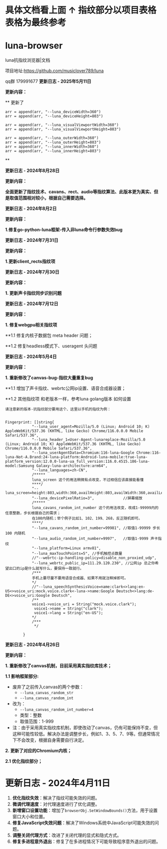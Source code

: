 # 具体文档看上面  ↑ 指纹部分以项目表格表格为最终参考

# luna-browser
luna抗指纹浏览器|文档

项目地址:https://github.com/musiclover789/luna

qq群 179991677
**更新日志 - 2025年5月11日**

**更新内容：**

**
	更新了

 
 	arr = append(arr, "--luna_deviceWidth=360")
	arr = append(arr, "--luna_deviceHeight=803")

	arr = append(arr, "--luna_visualViewportWidth=360")
	arr = append(arr, "--luna_visualViewportHeight=803")

	arr = append(arr, "--luna_outerWidth=360")
	arr = append(arr, "--luna_outerHeight=803")
	arr = append(arr, "--luna_innerWidth=360")
	arr = append(arr, "--luna_innerHeight=803")
 **

**更新日志 - 2024年8月28日**

**更新内容：**

**全面更新了指纹技术、cavans、rect、audio等指纹算法、此版本更为真实、但是取值范围相对较小，根据自己需要选择。**



**更新日志 - 2024年8月2日**

**更新内容：**

**1.修复go-python-luna框架-传入非luna命令行参数失效bug**

**更新日志 - 2024年7月31日**

**更新内容：**

**1.更新client_rects指纹项**


**更新日志 - 2024年7月30日**

**更新内容：**

**1. 更新声卡指纹同步识别问题**

**更新日志 - 2024年7月12日**

**更新内容：**

**1. 修复webgpu相关指纹项**

**1.1 修复内核子数据包 meta header 问题；

**1.2 修复headless模式下、useragent 头问题



**更新日志 - 2024年5月4日**

**更新内容：**

**1. 重新修改了canvas-bug-指纹大量重复bug**

**1.1 增加了声卡指纹、webrtc公网ip设置、语音合成器设置；

**1.2 其他指纹项 和老版本一样，参考luna golang版本 如何设置

```
请注意新的版本-抗指纹部分要用这个、这里以手机的指纹为例：


Fingerprint: []string{
			"--luna_user_agent=Mozilla/5.0 (Linux; Android 10; K) AppleWebKit/537.36 (KHTML, like Gecko) Chrome/116.0.0.0 Mobile Safari/537.36",
			"--luna_header_1=User-Agent-lunareplace-Mozilla/5.0 (Linux; Android 10; K) AppleWebKit/537.36 (KHTML, like Gecko) Chrome/116.0.0.0 Mobile Safari/537.36",
			"--luna_userAgentData=Chromium:116-luna-Google Chrome:116-luna-Not-A.Brand:24-luna-platform:Android-luna-mobile:true-luna-platform_version:12.0.0-luna-ua_full_version:116.0.4515.186-luna-model:Samsung Galaxy-luna-architecture:arm64",
			"--luna_languages=zh-CN",
			/*****
			luna_screen 这个的用法稍微有点改变，不过相信应该直接能看懂
			****/
			"--luna_screen=height:803,width:360,availHeight:803,availWidth:360,availLeft:0,availTop:0,colorDepth:24,pixelDepth:24",
			"--luna_devicePixelRatio=3",             //屏幕缩放
			/*****
			luna_cavans_random_int_number 这个的用法改变，改成1-99999内的任意整数，步长根据自己的需求；
			在100内随机；举个例子比如1、102、199、268，反正随机即可。
			****/
			"--luna_cavans_random_int_number=99981", //取值1-99999 步长100 内随机
			"--luna_audio_random_int_number=9997",   //取值1-9999 声卡指纹
			"--luna_platform=Linux armv81",
			"--luna_maxTouchPoints=5", //手机触控点数量
			//"--webrtc-ip-handling-policy=disable_non_proxied_udp",
			"--luna_webrtc_public_ip=111.29.120.230", //公网ip 总之你希望出口的ip是什么就写什么，要保持一致就行。
			/***
			手机上要尽量不要用语音合成器、如果不用就注释掉即可。
			*/
			//"--luna_speechSynthesisVoice=name:clark<>lang:en-US<>voice_uri:mock.voice.clark<-luna->name:Google Deutsch<>lang:de-DE<>voice_uri:Google Deutsch",
			/**
			voice1->voice_uri = String("mock.voice.clark");
			 voice1->name = String("clark");
			 voice1->lang = String("en-US");
			*/
			/***
			 */

		}
```

**更新日志 - 2024年4月26日**

**更新内容：**

**1. 重新修改了canvas机制，目前采用真实指纹库技术；**

**1.1 影响框架部分:**

- 废弃了之前传入canvas的两个参数：
  - `--luna_canvas_random_str`
  - `--luna_canvas_random_int`
- 改为：
  - `--luna_canvas_random_int_number=4`
  - 类型：整数
  - 取值范围：1-999
- 注：由于采用真实指纹库机制，即使改动了canvas，仍有可能保持不变，但这种可能性较低。解决办法是调整步长，例如1、3、5、7、9等。但通常情况下不会改变，根据自身需要自行决定。

**2. 更新了对应的Chromium内核；**

**2.1 优化指纹部分；**



# 更新日志 - 2024年4月11日

1. **优化指纹失效**：解决了指纹可能失效的问题。
2. **微调代理速度**：对代理速度进行了优化调整。
3. **新增窗口设置功能**：增加了`browserObj.SetWindowBounds()`方法，用于设置窗口大小和位置。
4. **修复JavaScript失效问题**：解决了Windows系统中JavaScript可能失效的问题。
5. **调整关闭代理方式**：改进了关闭代理的显式和隐式方式。
6. **修复多进程意外退出**：修复了在多进程情况下可能导致程序意外退出的问题。
